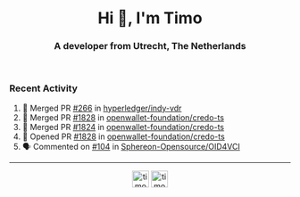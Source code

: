 <h1 align="center">Hi 👋, I'm Timo</h1>
<h3 align="center">A developer from Utrecht, The Netherlands</h3>
<br/>
<!-- https://github.com/rahuldkjain/github-profile-readme-generator --!>

<!--  <p align="left"><img src="https://github-readme-stats.vercel.app/api?username=timoglastra&show_icons=true&count_private=true&" alt="timoglastra" /></p> --!>

<!--
Github language stats
<p align="left"><img src="https://github-readme-stats.vercel.app/api/top-langs/?username=timoglastra&layout=compact" alt="timoglastra" /><p>
-->

<!-- Codestats language stats -->
<!-- <p align="left"><img src="https://codestats-readme.vercel.app/api/top-langs/?username=timoglastra&layout=compact&language_count=12" alt="timoglastra" /><p>    --!>
  
<h3>Recent Activity</h3>

<!--START_SECTION:activity-->
1. 🎉 Merged PR [#266](https://github.com/hyperledger/indy-vdr/pull/266) in [hyperledger/indy-vdr](https://github.com/hyperledger/indy-vdr)
2. 🎉 Merged PR [#1828](https://github.com/openwallet-foundation/credo-ts/pull/1828) in [openwallet-foundation/credo-ts](https://github.com/openwallet-foundation/credo-ts)
3. 🎉 Merged PR [#1824](https://github.com/openwallet-foundation/credo-ts/pull/1824) in [openwallet-foundation/credo-ts](https://github.com/openwallet-foundation/credo-ts)
4. 💪 Opened PR [#1828](https://github.com/openwallet-foundation/credo-ts/pull/1828) in [openwallet-foundation/credo-ts](https://github.com/openwallet-foundation/credo-ts)
5. 🗣 Commented on [#104](https://github.com/Sphereon-Opensource/OID4VCI/pull/104#issuecomment-2047638706) in [Sphereon-Opensource/OID4VCI](https://github.com/Sphereon-Opensource/OID4VCI)
<!--END_SECTION:activity-->

---

<p align="center">
<a href="https://twitter.com/timoglastra" target="blank"><img align="center" src="https://cdn.jsdelivr.net/npm/simple-icons@3.0.1/icons/twitter.svg" alt="timoglastra" height="30" width="30" /></a>
<a href="https://linkedin.com/in/timoglastra" target="blank"><img align="center" src="https://cdn.jsdelivr.net/npm/simple-icons@3.0.1/icons/linkedin.svg" alt="timoglastra" height="30" width="30" /></a>
</p>



